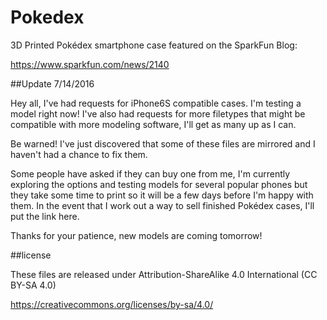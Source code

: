 # Pokedex
3D Printed Pokédex smartphone case featured on the SparkFun Blog:

https://www.sparkfun.com/news/2140

##Update 7/14/2016

Hey all, I've had requests for iPhone6S compatible cases. I'm testing a model right now! I've also had requests for more filetypes that might be compatible with more modeling software, I'll get as many up as I can. 

Be warned! I've just discovered that some of these files are mirrored and I haven't had a chance to fix them. 

Some people have asked if they can buy one from me, I'm currently exploring the options and testing models for several popular phones but they take some time to print so it will be a few days before I'm happy with them. In the event that I work out a way to sell finished Pokédex cases, I'll put the link here. 

Thanks for your patience, new models are coming tomorrow! 

##license

These files are released under Attribution-ShareAlike 4.0 International (CC BY-SA 4.0)

https://creativecommons.org/licenses/by-sa/4.0/
